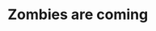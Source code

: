 <DOCTYPE html>
<html lang="en">
<head>

<meta charset="utf-8">
<meta name="viewport" content="width=device-width, initial-scale=1.0">
<meta name="keywords" content="Zombie, apocalypse, End of Humanity, Doomsday">
<meta name="zombie.css" rel="stylesheet">
</head>
<body>
</body>
<footer>
<h1>Zombies are coming</h1>
</footer>
</html>
